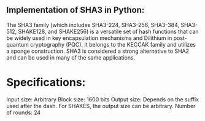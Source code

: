 ## Implementation of SHA3 in Python:

The SHA3 family (which includes SHA3-224, SHA3-256, SHA3-384, SHA3-512, SHAKE128, and SHAKE256) is a versatile set of hash functions that can be widely used in key encapsulation mechanisms and Dilithium in post-quantum cryptography (PQC). It belongs to the KECCAK family and utilizes a sponge construction. SHA3 is considered a strong alternative to SHA2 and can be used in many of the same applications.

# Specifications:

Input size: Arbitrary
Block size: 1600 bits
Output size: Depends on the suffix used after the dash. For SHAKES, the output size can be arbitrary.
Number of rounds: 24
